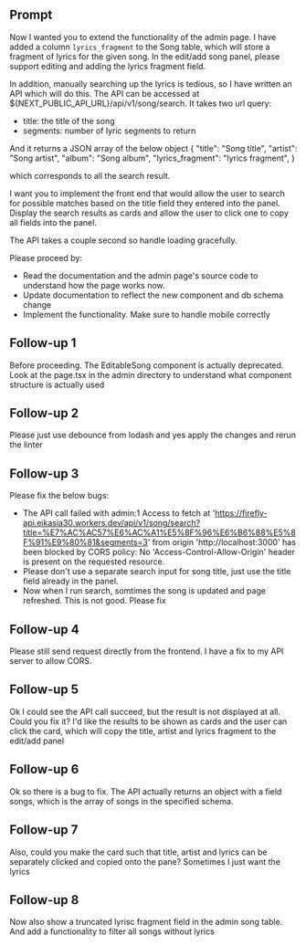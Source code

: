 ## Prompt
Now I wanted you to extend the functionality of the admin page. I have added a column `lyrics_fragment` to the Song table, which will store a fragment of lyrics for the given song. In the edit/add song panel, please support editing and adding the lyrics fragment field.

In addition, manually searching up the lyrics is tedious, so I have written an API which will do this. The API can be accessed at ${NEXT_PUBLIC_API_URL}/api/v1/song/search. It takes two url query:

- title: the title of the song
- segments: number of lyric segments to return

And it returns a JSON array of the below object
{
  "title": "Song title",
  "artist": "Song artist",
  "album": "Song album",
  "lyrics_fragment": "lyrics fragment",
}

which corresponds to all the search result.

I want you to implement the front end that would allow the user to search for possible matches based on the title field they entered into the panel. Display the search results as cards and allow the user to click one to copy all fields into the panel.

The API takes a couple second so handle loading gracefully.

Please proceed by:

- Read the documentation and the admin page's source code to understand how the page works now.
- Update documentation to reflect the new component and db schema change
- Implement the functionality. Make sure to handle mobile correctly

## Follow-up 1
Before proceeding. The EditableSong component is actually deprecated. Look at the page.tsx in the admin directory to understand what component structure is actually used

## Follow-up 2
Please just use debounce from lodash and yes apply the changes and rerun the linter

## Follow-up 3
Please fix the below bugs:
- The API call failed with admin:1 Access to fetch at 'https://firefly-api.eikasia30.workers.dev/api/v1/song/search?title=%E7%AC%AC57%E6%AC%A1%E5%8F%96%E6%B6%88%E5%8F%91%E9%80%81&segments=3' from origin 'http://localhost:3000' has been blocked by CORS policy: No 'Access-Control-Allow-Origin' header is present on the requested resource.
- Please don't use a separate search input for song title, just use the title field already in the panel.
- Now when I run search, somtimes the song is updated and page refreshed. This is not good. Please fix

## Follow-up 4
Please still send request directly from the frontend. I have a fix to my API server to allow CORS.

## Follow-up 5
Ok I could see the API call succeed, but the result is not displayed at all. Could you fix it? I'd like the results to be shown as cards and the user can click the card, which will copy the title, artist and lyrics fragment to the edit/add panel

## Follow-up 6
Ok so there is a bug to fix. The API actually returns an object with a field songs, which is the array of songs in the specified schema.

## Follow-up 7
Also, could you make the card such that title, artist and lyrics can be separately clicked and copied onto the pane? Sometimes I just want the lyrics

## Follow-up 8
Now also show a truncated lyrisc fragment field in the admin song table. And add a functionality to filter all songs without lyrics